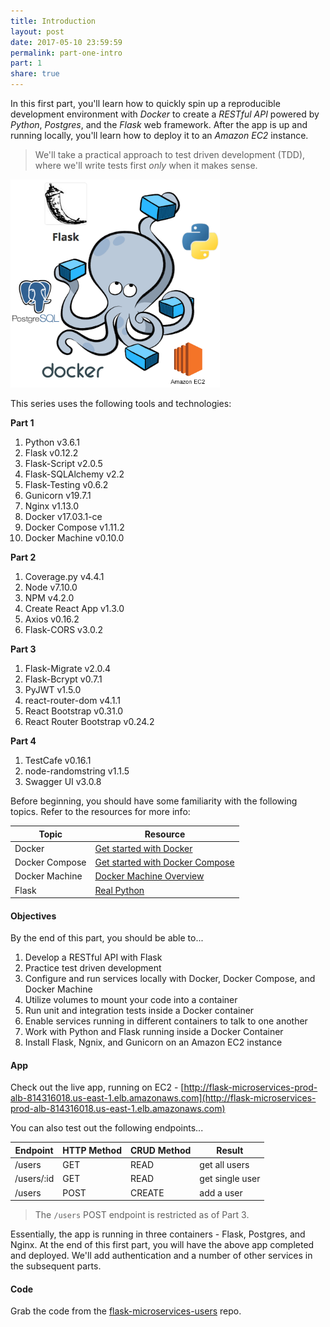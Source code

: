 ```yaml
---
title: Introduction
layout: post
date: 2017-05-10 23:59:59
permalink: part-one-intro
part: 1
share: true
---
```


In this first part, you'll learn how to quickly spin up a reproducible development environment with *Docker* to create a *RESTful API* powered by *Python*, *Postgres*, and the *Flask* web framework. After the app is up and running locally, you'll learn how to deploy it to an *Amazon EC2* instance.

> We'll take a practical approach to test driven development (TDD), where we'll write tests first *only* when it makes sense.

<div style="text-align:left;">
  <img src="/assets/img/flask-tdd-logo.png" style="max-width: 100%; border:0; box-shadow: none;" alt="flask tdd logo">
</div>

This series uses the following tools and technologies:

**Part 1**

1. Python v3.6.1
1. Flask v0.12.2
1. Flask-Script v2.0.5
1. Flask-SQLAlchemy v2.2
1. Flask-Testing v0.6.2
1. Gunicorn v19.7.1
1. Nginx v1.13.0
1. Docker v17.03.1-ce
1. Docker Compose v1.11.2
1. Docker Machine v0.10.0

**Part 2**

1. Coverage.py v4.4.1
1. Node v7.10.0
1. NPM v4.2.0
1. Create React App v1.3.0
1. Axios v0.16.2
1. Flask-CORS v3.0.2

**Part 3**

1. Flask-Migrate v2.0.4
1. Flask-Bcrypt v0.7.1
1. PyJWT v1.5.0
1. react-router-dom v4.1.1
1. React Bootstrap v0.31.0
1. React Router Bootstrap v0.24.2

**Part 4**

1. TestCafe v0.16.1
1. node-randomstring v1.1.5
1. Swagger UI v3.0.8

Before beginning, you should have some familiarity with the following topics. Refer to the resources for more info:

| Topic            | Resource |
|------------------|----------|
| Docker           | [Get started with Docker](https://docs.docker.com/engine/getstarted/) |
| Docker Compose   | [Get started with Docker Compose](https://docs.docker.com/compose/gettingstarted/) |
| Docker Machine | [Docker Machine Overview](https://docs.docker.com/machine/overview/) |
| Flask | [Real Python](https://realpython.com)

#### Objectives

By the end of this part, you should be able to...

1. Develop a RESTful API with Flask
1. Practice test driven development
1. Configure and run services locally with Docker, Docker Compose, and Docker Machine
1. Utilize volumes to mount your code into a container
1. Run unit and integration tests inside a Docker container
1. Enable services running in different containers to talk to one another
1. Work with Python and Flask running inside a Docker Container
1. Install Flask, Ngnix, and Gunicorn on an Amazon EC2 instance

#### App

Check out the live app, running on EC2 - [http://flask-microservices-prod-alb-814316018.us-east-1.elb.amazonaws.com](http://flask-microservices-prod-alb-814316018.us-east-1.elb.amazonaws.com)

You can also test out the following endpoints...

| Endpoint    | HTTP Method | CRUD Method | Result          |
|-------------|-------------|-------------|-----------------|
| /users      | GET         | READ        | get all users   |
| /users/:id  | GET         | READ        | get single user |
| /users      | POST        | CREATE      | add a user      |

> The `/users` POST endpoint is restricted as of Part 3.

Essentially, the app is running in three containers - Flask, Postgres, and Nginx. At the end of this first part, you will have the above app completed and deployed. We'll add authentication and a number of other services in the subsequent parts.

#### Code

Grab the code from the [flask-microservices-users](https://github.com/realpython/flask-microservices-users/releases/tag/part1) repo.
